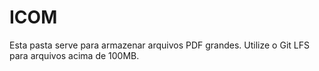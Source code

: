 # ICOM

Esta pasta serve para armazenar arquivos PDF grandes. Utilize o Git LFS para arquivos acima de 100MB.